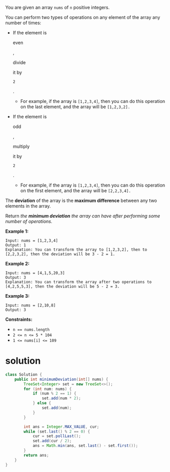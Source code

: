 You are given an array `nums` of `n` positive integers.

You can perform two types of operations on any element of the array any number of times:

- If the element is

   

  even

  ,

   

  divide

   

  it by

   

  ```
  2
  ```

  .

  - For example, if the array is `[1,2,3,4]`, then you can do this operation on the last element, and the array will be `[1,2,3,2].`

- If the element is

   

  odd

  ,

   

  multiply

   

  it by

   

  ```
  2
  ```

  .

  - For example, if the array is `[1,2,3,4]`, then you can do this operation on the first element, and the array will be `[2,2,3,4].`

The **deviation** of the array is the **maximum difference** between any two elements in the array.

Return *the **minimum deviation** the array can have after performing some number of operations.*

 

**Example 1:**

```
Input: nums = [1,2,3,4]
Output: 1
Explanation: You can transform the array to [1,2,3,2], then to [2,2,3,2], then the deviation will be 3 - 2 = 1.
```

**Example 2:**

```
Input: nums = [4,1,5,20,3]
Output: 3
Explanation: You can transform the array after two operations to [4,2,5,5,3], then the deviation will be 5 - 2 = 3.
```

**Example 3:**

```
Input: nums = [2,10,8]
Output: 3
```

 

**Constraints:**

- `n == nums.length`
- `2 <= n <= 5 * 104`
- `1 <= nums[i] <= 109`

# solution

```java
class Solution {
    public int minimumDeviation(int[] nums) {
        TreeSet<Integer> set = new TreeSet<>();
        for (int num: nums) {
            if (num % 2 == 1) {
                set.add(num * 2);
            } else {
                set.add(num);
            }
        }

        int ans = Integer.MAX_VALUE, cur;
        while (set.last() % 2 == 0) {
            cur = set.pollLast();
            set.add(cur / 2);
            ans = Math.min(ans, set.last() - set.first());
        }
        return ans;
    }
}
```

